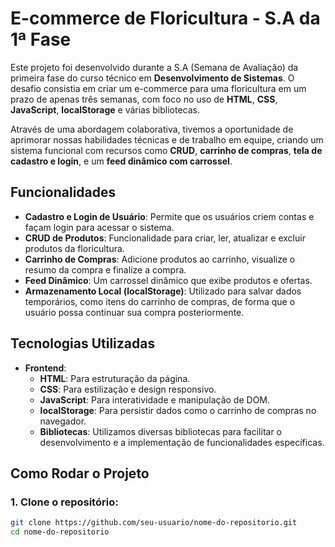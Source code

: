 # E-commerce de Floricultura - S.A da 1ª Fase

Este projeto foi desenvolvido durante a S.A (Semana de Avaliação) da primeira fase do curso técnico em **Desenvolvimento de Sistemas**. O desafio consistia em criar um e-commerce para uma floricultura em um prazo de apenas três semanas, com foco no uso de **HTML**, **CSS**, **JavaScript**, **localStorage** e várias bibliotecas.

Através de uma abordagem colaborativa, tivemos a oportunidade de aprimorar nossas habilidades técnicas e de trabalho em equipe, criando um sistema funcional com recursos como **CRUD**, **carrinho de compras**, **tela de cadastro e login**, e um **feed dinâmico com carrossel**.

## Funcionalidades

- **Cadastro e Login de Usuário**: Permite que os usuários criem contas e façam login para acessar o sistema.
- **CRUD de Produtos**: Funcionalidade para criar, ler, atualizar e excluir produtos da floricultura.
- **Carrinho de Compras**: Adicione produtos ao carrinho, visualize o resumo da compra e finalize a compra.
- **Feed Dinâmico**: Um carrossel dinâmico que exibe produtos e ofertas.
- **Armazenamento Local (localStorage)**: Utilizado para salvar dados temporários, como itens do carrinho de compras, de forma que o usuário possa continuar sua compra posteriormente.

## Tecnologias Utilizadas

- **Frontend**:
  - **HTML**: Para estruturação da página.
  - **CSS**: Para estilização e design responsivo.
  - **JavaScript**: Para interatividade e manipulação de DOM.
  - **localStorage**: Para persistir dados como o carrinho de compras no navegador.
  - **Bibliotecas**: Utilizamos diversas bibliotecas para facilitar o desenvolvimento e a implementação de funcionalidades específicas.

## Como Rodar o Projeto

### 1. Clone o repositório:

```bash
git clone https://github.com/seu-usuario/nome-do-repositorio.git
cd nome-do-repositorio
